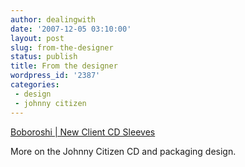 ```yaml
---
author: dealingwith
date: '2007-12-05 03:10:00'
layout: post
slug: from-the-designer
status: publish
title: From the designer
wordpress_id: '2387'
categories:
 - design
 - johnny citizen
---
```


[Boboroshi | New Client CD Sleeves][1]

More on the Johnny Citizen CD and packaging design.

   [1]: http://www.boboroshi.com/2007/12/4/new-client-cd-sleeves

